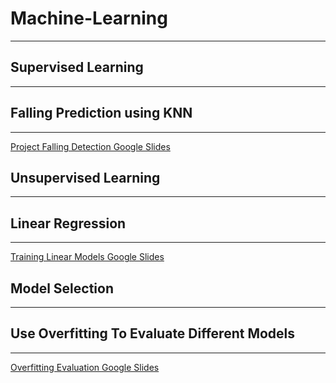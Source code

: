 # Machine-Learning
-------------------------------
## Supervised Learning
-------------------------------
## Falling Prediction using KNN
-------------------------------
[Project Falling Detection Google Slides](https://docs.google.com/presentation/d/1726yjfxdBb1fX9QiS76OW03gdmqffNro79BLjxoPJ2w/present?usp=sharing)



## Unsupervised Learning
-------------------------
## Linear Regression
-------------------------
[Training Linear Models Google Slides](https://docs.google.com/presentation/d/1OW3pYoA0t6OX_BXnZ2rLzWj6KrCvpBx7vnWL44-i2co/present?usp=sharing)


## Model Selection
-----------------------------------------------
## Use Overfitting To Evaluate Different Models
-----------------------------------------------
[Overfitting Evaluation Google Slides](https://docs.google.com/presentation/d/1oUjMS97vXK5Cq5j_ICeAX-f5-RTPQvuMATjOu5VTdbQ/present?usp=sharing) 
